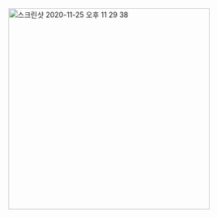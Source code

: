 <img width="397" alt="스크린샷 2020-11-25 오후 11 29 38" src="https://user-images.githubusercontent.com/55537056/100241455-0bc4e980-2f77-11eb-8a73-b38764982454.png">

